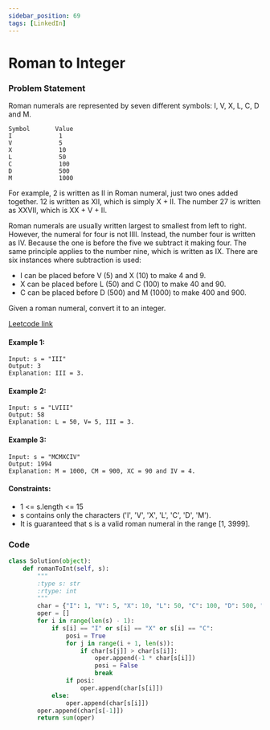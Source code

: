 ```yaml
---
sidebar_position: 69
tags: [LinkedIn]
---
```


# Roman to Integer

### Problem Statement

Roman numerals are represented by seven different symbols: I, V, X, L, C, D and M.

```
Symbol       Value
I             1
V             5
X             10
L             50
C             100
D             500
M             1000
```

For example, 2 is written as II in Roman numeral, just two ones added together. 12 is written as XII, which is simply X + II. The number 27 is written as XXVII, which is XX + V + II.

Roman numerals are usually written largest to smallest from left to right. However, the numeral for four is not IIII. Instead, the number four is written as IV. Because the one is before the five we subtract it making four. The same principle applies to the number nine, which is written as IX. There are six instances where subtraction is used:

- I can be placed before V (5) and X (10) to make 4 and 9.
- X can be placed before L (50) and C (100) to make 40 and 90.
- C can be placed before D (500) and M (1000) to make 400 and 900.

Given a roman numeral, convert it to an integer.

[Leetcode link](https://leetcode.com/problems/roman-to-integer)

#### Example 1:

```
Input: s = "III"
Output: 3
Explanation: III = 3.
```

#### Example 2:

```
Input: s = "LVIII"
Output: 58
Explanation: L = 50, V= 5, III = 3.
```

#### Example 3:

```
Input: s = "MCMXCIV"
Output: 1994
Explanation: M = 1000, CM = 900, XC = 90 and IV = 4.
```

#### Constraints:

- 1 <= s.length <= 15
- s contains only the characters ('I', 'V', 'X', 'L', 'C', 'D', 'M').
- It is guaranteed that s is a valid roman numeral in the range [1, 3999].

### Code

```python title="Python Code"
class Solution(object):
    def romanToInt(self, s):
        """
        :type s: str
        :rtype: int
        """
        char = {"I": 1, "V": 5, "X": 10, "L": 50, "C": 100, "D": 500, "M": 1000}
        oper = []
        for i in range(len(s) - 1):
            if s[i] == "I" or s[i] == "X" or s[i] == "C":
                posi = True
                for j in range(i + 1, len(s)):
                    if char[s[j]] > char[s[i]]:
                        oper.append(-1 * char[s[i]])
                        posi = False
                        break
                if posi:
                    oper.append(char[s[i]])
            else:
                oper.append(char[s[i]])
        oper.append(char[s[-1]])
        return sum(oper)

```

